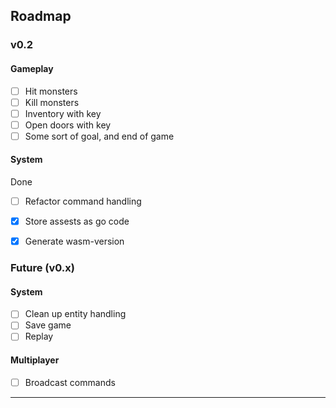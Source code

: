 

## Roadmap


### v0.2
#### Gameplay
* [ ] Hit monsters
* [ ] Kill monsters
* [ ] Inventory with key
* [ ] Open doors with key
* [ ] Some sort of goal, and end of game

#### System

Done
* [ ] Refactor command handling
* [x] Store assests as go code
* [x] Generate wasm-version


### Future (v0.x)

#### System
* [ ] Clean up entity handling
* [ ] Save game
* [ ] Replay

#### Multiplayer
* [ ] Broadcast commands
---


